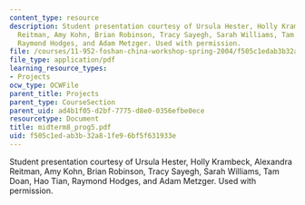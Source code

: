 ```yaml
---
content_type: resource
description: Student presentation courtesy of Ursula Hester, Holly Krambeck, Alexandra
  Reitman, Amy Kohn, Brian Robinson, Tracy Sayegh, Sarah Williams, Tam Doan, Hao Tian,
  Raymond Hodges, and Adam Metzger. Used with permission.
file: /courses/11-952-foshan-china-workshop-spring-2004/f505c1edab3b32a81fe96bf5f631933e_midterm8_prog5.pdf
file_type: application/pdf
learning_resource_types:
- Projects
ocw_type: OCWFile
parent_title: Projects
parent_type: CourseSection
parent_uid: ad4b1f05-d2bf-7775-d8e0-0356efbe0ece
resourcetype: Document
title: midterm8_prog5.pdf
uid: f505c1ed-ab3b-32a8-1fe9-6bf5f631933e
---
```

Student presentation courtesy of Ursula Hester, Holly Krambeck, Alexandra Reitman, Amy Kohn, Brian Robinson, Tracy Sayegh, Sarah Williams, Tam Doan, Hao Tian, Raymond Hodges, and Adam Metzger. Used with permission.

